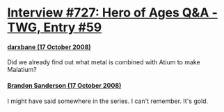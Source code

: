 # [Interview #727: Hero of Ages Q&A - TWG, Entry #59](https://www.theoryland.com/intvmain.php?i=727#59)

#### [darxbane (17 October 2008)](http://twg.17thshard.com/index.php?topic=6655.msg129249#msg129249)

Did we already find out what metal is combined with Atium to make Malatium?

#### [Brandon Sanderson (17 October 2008)](http://twg.17thshard.com/index.php?topic=6655.msg129263#msg129263)

I might have said somewhere in the series. I can't remember. It's gold.

